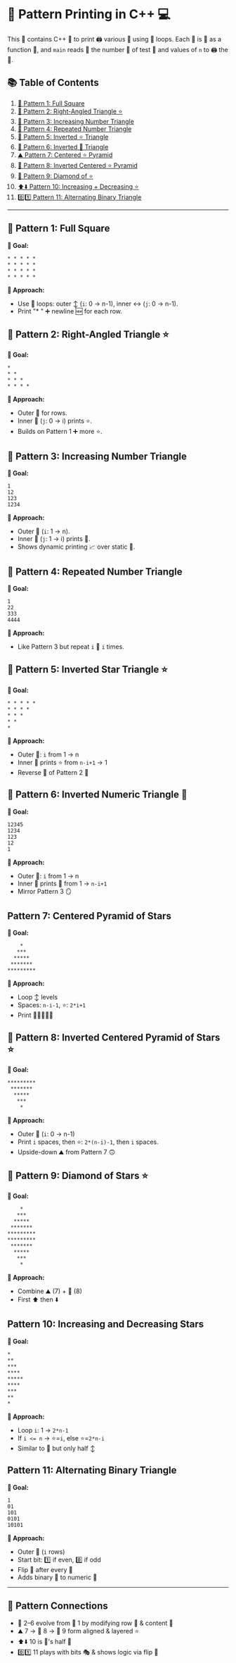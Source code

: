 # 🌟 Pattern Printing in C++ 💻

This 📁 contains C++ 🧾 to print 🖨️ various 🎨 using 🔁 loops. Each 🎨 is 🔧 as a function 🔂, and `main` reads 🧠 the number 🔢 of test 🧪 and values of `n` to 🖨️ the 🎨.

## 📚 Table of Contents

1. [🔲 Pattern 1: Full Square](#-pattern-1-full-square)
2. [📐 Pattern 2: Right-Angled Triangle ⭐](#-pattern-2-right-angled-triangle-)
3. [🔢 Pattern 3: Increasing Number Triangle](#-pattern-3-increasing-number-triangle)
4. [🔁 Pattern 4: Repeated Number Triangle](#-pattern-4-repeated-number-triangle)
5. [🔽 Pattern 5: Inverted ⭐ Triangle](#-pattern-5-inverted-star-triangle-)
6. [🔽 Pattern 6: Inverted 🔢 Triangle](#-pattern-6-inverted-numeric-triangle-)
7. [⛰️ Pattern 7: Centered ⭐ Pyramid](#pattern-7-centered-pyramid-of-stars)
8. [🔻 Pattern 8: Inverted Centered ⭐ Pyramid](#-pattern-8-inverted-centered-pyramid-of-stars-)
9. [💎 Pattern 9: Diamond of ⭐](#-pattern-9-diamond-of-stars-)
10. [⬆️⬇️ Pattern 10: Increasing + Decreasing ⭐](#pattern-10-increasing-and-decreasing-stars)
11. [0️⃣1️⃣ Pattern 11: Alternating Binary Triangle](#pattern-11-alternating-binary-triangle)

---

## 🔲 Pattern 1: Full Square

**🎯 Goal:**
```
* * * * *
* * * * *
* * * * *
* * * * *
```

**🧠 Approach:**
- Use 🔁 loops: outer ↕️ (`i`: 0 → n-1), inner ↔️ (`j`: 0 → n-1).
- Print "* " ➕ newline 🆕 for each row.

## 📐 Pattern 2: Right-Angled Triangle ⭐

**🎯 Goal:**
```
*
* *
* * *
* * * *
```

**🧠 Approach:**
- Outer 🔁 for rows.
- Inner 🔁 (`j`: 0 → i) prints ⭐.
- Builds on Pattern 1 ➕ more ⭐.

## 🔢 Pattern 3: Increasing Number Triangle

**🎯 Goal:**
```
1
12
123
1234
```

**🧠 Approach:**
- Outer 🔁 (`i`: 1 → n).
- Inner 🔁 (`j`: 1 → i) prints 🔢.
- Shows dynamic printing 📈 over static 🔣.

## 🔁 Pattern 4: Repeated Number Triangle

**🎯 Goal:**
```
1
22
333
4444
```

**🧠 Approach:**
- Like Pattern 3 but repeat `i` 🔁 `i` times.

## 🔽 Pattern 5: Inverted Star Triangle ⭐

**🎯 Goal:**
```
* * * * *
* * * *
* * *
* *
*
```

**🧠 Approach:**
- Outer 🔁: `i` from 1 → n
- Inner 🔁 prints ⭐ from `n-i+1` → 1
- Reverse 🔁 of Pattern 2 🔄

## 🔽 Pattern 6: Inverted Numeric Triangle 🔢

**🎯 Goal:**
```
12345
1234
123
12
1
```

**🧠 Approach:**
- Outer 🔁: `i` from 1 → n
- Inner 🔁 prints 🔢 from 1 → `n-i+1`
- Mirror Pattern 3 🪞

## Pattern 7: Centered Pyramid of Stars

**🎯 Goal:**
```
    *
   ***
  *****
 *******
*********
```

**🧠 Approach:**
- Loop ↕️ levels
- Spaces: `n-i-1`, ⭐: `2*i+1`
- Print 🧊➕🌟➕🧊

## 🔻 Pattern 8: Inverted Centered Pyramid of Stars ⭐

**🎯 Goal:**
```
*********
 *******
  *****
   ***
    *
```

**🧠 Approach:**
- Outer 🔁 (`i`: 0 → n-1)
- Print `i` spaces, then ⭐: `2*(n-i)-1`, then `i` spaces.
- Upside-down ⛰️ from Pattern 7 🙃

## 💎 Pattern 9: Diamond of Stars ⭐

**🎯 Goal:**
```
    *
   ***
  *****
 *******
*********
*********
 *******
  *****
   ***
    *
```

**🧠 Approach:**
- Combine ⛰️ (7) + 🔻 (8)
- First ⬆️ then ⬇️

## Pattern 10: Increasing and Decreasing Stars

**🎯 Goal:**
```
*
**
***
****
*****
****
***
**
*
```

**🧠 Approach:**
- Loop `i`: 1 → `2*n-1`
- If `i <= n` → ⭐=`i`, else ⭐=`2*n-i`
- Similar to 💎 but only half ↕️

## Pattern 11: Alternating Binary Triangle
**🎯 Goal:**
```
1
01
101
0101
10101
```

**🧠 Approach:**
- Outer 🔁 (`i` rows)
- Start bit: 1️⃣ if even, 0️⃣ if odd
- Flip 🔄 after every 🔢
- Adds binary 🔀 to numeric 🎨

---

## 🔗 Pattern Connections

- 🧩 2–6 evolve from 🔲 1 by modifying row 📏 & content 📄
- ⛰️ 7 → 🔻 8 → 💎 9 form aligned & layered ⭐
- ⬆️⬇️ 10 is 💎's half 💫
- 0️⃣1️⃣ 11 plays with bits 🎭 & shows logic via flip 🔁
